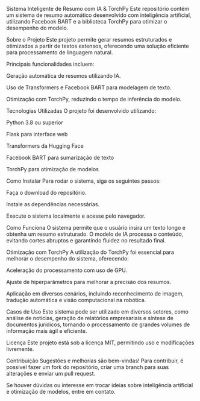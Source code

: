 Sistema Inteligente de Resumo com IA & TorchPy
Este repositório contém um sistema de resumo automático desenvolvido com inteligência artificial, utilizando Facebook BART e a biblioteca TorchPy para otimizar o desempenho do modelo.

Sobre o Projeto
Este projeto permite gerar resumos estruturados e otimizados a partir de textos extensos, oferecendo uma solução eficiente para processamento de linguagem natural.

Principais funcionalidades incluem:

Geração automática de resumos utilizando IA.

Uso de Transformers e Facebook BART para modelagem de texto.

Otimização com TorchPy, reduzindo o tempo de inferência do modelo.

Tecnologias Utilizadas
O projeto foi desenvolvido utilizando:

Python 3.8 ou superior

Flask para interface web

Transformers da Hugging Face

Facebook BART para sumarização de texto

TorchPy para otimização de modelos

Como Instalar
Para rodar o sistema, siga os seguintes passos:

Faça o download do repositório.

Instale as dependências necessárias.

Execute o sistema localmente e acesse pelo navegador.

Como Funciona
O sistema permite que o usuário insira um texto longo e obtenha um resumo estruturado. O modelo de IA processa o conteúdo, evitando cortes abruptos e garantindo fluidez no resultado final.

Otimização com TorchPy
A utilização do TorchPy foi essencial para melhorar o desempenho do sistema, oferecendo:

Aceleração do processamento com uso de GPU.

Ajuste de hiperparâmetros para melhorar a precisão dos resumos.

Aplicação em diversos cenários, incluindo reconhecimento de imagem, tradução automática e visão computacional na robótica.

Casos de Uso
Este sistema pode ser utilizado em diversos setores, como análise de notícias, geração de relatórios empresariais e síntese de documentos jurídicos, tornando o processamento de grandes volumes de informação mais ágil e eficiente.

Licença
Este projeto está sob a licença MIT, permitindo uso e modificações livremente.

Contribuição
Sugestões e melhorias são bem-vindas! Para contribuir, é possível fazer um fork do repositório, criar uma branch para suas alterações e enviar um pull request.

Se houver dúvidas ou interesse em trocar ideias sobre inteligência artificial e otimização de modelos, entre em contato.